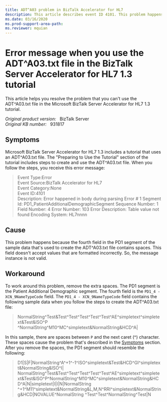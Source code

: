 ```yaml
---
title: ADT^A03 problem in BizTalk Accelerator for HL7
description: This article describes event ID 4101. This problem happens when you're using sample data to create the ADT^A03.txt file in the BizTalk Server Accelerator for HL7 1.3 tutorial.
ms.date: 03/16/2020
ms.prod-support-area-path:
ms.reviewer: mquian
---
```

# Error message when you use the ADT^A03.txt file in the BizTalk Server Accelerator for HL7 1.3 tutorial

This article helps you resolve the problem that you can't use the ADT^A03.txt file in the Microsoft BizTalk Server Accelerator for HL7 1.3 tutorial.

_Original product version:_ &nbsp; BizTalk Server  
_Original KB number:_ &nbsp; 931817

## Symptoms

Microsoft BizTalk Server Accelerator for HL7 1.3 includes a tutorial that uses an ADT^A03.txt file. The "Preparing to Use the Tutorial" section of the tutorial includes steps to create and use the ADT^A03.txt file. When you follow the steps, you receive this error message:

> Event Type:Error  
> Event Source:BizTalk Accelerator for HL7  
> Event Category:None  
> Event ID:4101  
> Description: Error happened in body during parsing Error # 1 Segment Id: PD1_PatientAdditionalDemographicSegment Sequence Number: 1 Field Number: 4 Error Number: 103 Error Description: Table value not found Encoding System: HL7nnnn

## Cause

This problem happens because the fourth field in the PD1 segment of the sample data that's used to create the ADT^A03.txt file contains spaces. This field doesn't accept values that are formatted incorrectly. So, the message instance is not valid.

## Workaround

To work around this problem, remove the extra spaces. The PD1 segment is the Patient Additional Demographic segment. The fourth field is the `PD1_4 - XCN_9NameTypeCode` field. The `PD1_4 - XCN_9NameTypeCode` field contains the following sample data when you follow the steps to create the ADT^A03.txt file:

> NormalString^Test&Test^Test^Test^Test^Test^AE^simpletext^simpletext&Test&ISO^P   ^NormalString^M10^MC^simpletext&NormalString&HCD^A|

In this sample, there are spaces between `P` and the next caret (^) character. These spaces cause the problem that's described in the [Symptoms](#symptoms) section. After you remove the spaces, the PD1 segment should resemble the following:

> D1|S|F|NormalString^A^+1^-1^ISO^simpletext&Test&HCD^GI^simpletext&NormalString&ISO^I|   NormalString^Test&Test^Test^Test^Test^Test^AE^simpletext^simpletext&Test&ISO^P^NormalString^M10^MC^simpletext&NormalString&HCD^A|N|simpletext|I|I|N|NormalString   ^+1^M11^simpletext&NormalString&L,M,N^RRI^simpletext&NormalString&HCD|NOVALUE^NormalString   ^Test^Test^NormalString^Test|N
